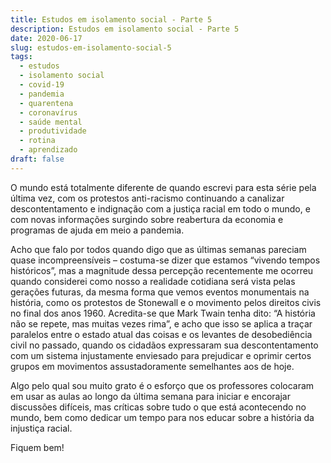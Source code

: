```yaml
---
title: Estudos em isolamento social - Parte 5
description: Estudos em isolamento social - Parte 5
date: 2020-06-17
slug: estudos-em-isolamento-social-5
tags:
  - estudos
  - isolamento social
  - covid-19
  - pandemia
  - quarentena
  - coronavírus
  - saúde mental
  - produtividade
  - rotina
  - aprendizado
draft: false
---
```


O mundo está totalmente diferente de quando escrevi para esta série pela última vez, com os protestos anti-racismo continuando a canalizar descontentamento e indignação com a justiça racial em todo o mundo, e com novas informações surgindo sobre reabertura da economia e programas de ajuda em meio a pandemia.

Acho que falo por todos quando digo que as últimas semanas pareciam quase incompreensíveis – costuma-se dizer que estamos “vivendo tempos históricos”, mas a magnitude dessa percepção recentemente me ocorreu quando considerei como nosso a realidade cotidiana será vista pelas gerações futuras, da mesma forma que vemos eventos monumentais na história, como os protestos de Stonewall e o movimento pelos direitos civis no final dos anos 1960. Acredita-se que Mark Twain tenha dito: “A história não se repete, mas muitas vezes rima”, e acho que isso se aplica a traçar paralelos entre o estado atual das coisas e os levantes de desobediência civil no passado, quando os cidadãos expressaram sua descontentamento com um sistema injustamente enviesado para prejudicar e oprimir certos grupos em movimentos assustadoramente semelhantes aos de hoje.

Algo pelo qual sou muito grato é o esforço que os professores colocaram em usar as aulas ao longo da última semana para iniciar e encorajar discussões difíceis, mas críticas sobre tudo o que está acontecendo no mundo, bem como dedicar um tempo para nos educar sobre a história da injustiça racial.

Fiquem bem!

